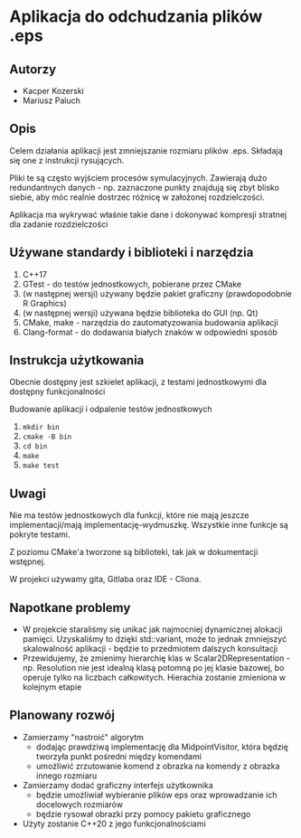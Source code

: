 # Aplikacja do odchudzania plików .eps

## Autorzy
* Kacper Kozerski
* Mariusz Paluch 

## Opis
Celem działania aplikacji jest zmniejszanie rozmiaru plików .eps. 
Składają się one z instrukcji rysujących.

Pliki te są często wyjściem procesów symulacyjnych.
Zawierają dużo redundantnych danych - np. zaznaczone punkty znajdują się zbyt blisko siebie, aby
móc realnie dostrzec różnicę w założonej rozdzielczości.

Aplikacja ma wykrywać właśnie takie dane i dokonywać kompresji stratnej dla zadanie rozdzielczości
## Używane standardy i biblioteki i narzędzia
1. C++17
2. GTest - do testów jednostkowych, pobierane przez CMake
3. (w następnej wersji) używany będzie pakiet graficzny (prawdopodobnie R Graphics)
4. (w następnej wersji) używana będzie biblioteka do GUI (np. Qt)
5. CMake, make - narzędzia do zautomatyzowania budowania aplikacji
6. Clang-format - do dodawania białych znaków w odpowiedni sposób
## Instrukcja użytkowania
Obecnie dostępny jest szkielet aplikacji, z testami jednostkowymi dla 
dostępny funkcjonalności

Budowanie aplikacji i odpalenie testów jednostkowych
1. `mkdir bin`
2. `cmake -B bin`
3. `cd bin`
4. `make`
5. `make test`

## Uwagi
Nie ma testów jednostkowych dla funkcji, które nie mają jeszcze implementacji/mają implementację-wydmuszkę.
Wszystkie inne funkcje są pokryte testami.

Z poziomu CMake'a tworzone są biblioteki, tak jak w dokumentacji wstępnej.

W projekci używamy gita, Gitlaba oraz  IDE - Cliona.
## Napotkane problemy
* W projekcie staraliśmy się unikać jak najmocniej dynamicznej alokacji pamięci. Uzyskaliśmy to dzięki std::variant,
    może to jednak zmniejszyć skalowalność aplikacji - będzie to przedmiotem dalszych konsultacji
* Przewidujemy, że zmienimy hierarchię klas w Scalar2DRepresentation - np. Resolution nie jest idealną klasą potomną po
    jej klasie bazowej, bo operuje tylko na liczbach całkowitych. Hierachia zostanie zmieniona w kolejnym etapie
## Planowany rozwój
* Zamierzamy "nastroić" algorytm 
    * dodając prawdziwą implementację dla MidpointVisitor, która będzię tworzyła punkt pośredni między komendami
    * umożliwić zrzutowanie komend z obrazka na komendy z obrazka innego rozmiaru
* Zamierzamy dodać graficzny interfejs użytkownika
    * będzie umożliwiał wybieranie plików eps oraz wprowadzanie ich docelowych rozmiarów
    * będzie rysował obrazki przy pomocy pakietu graficznego
* Użyty zostanie C++20 z jego funkcjonalnościami    
